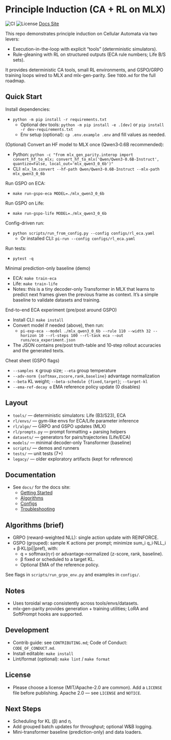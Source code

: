 # Principle Induction (CA + RL on MLX)

![CI](https://github.com/strangeloopcanon/principle-induction/actions/workflows/ci.yml/badge.svg)
![License](https://img.shields.io/badge/License-Apache_2.0-blue.svg)
[Docs Site](https://strangeloopcanon.github.io/principle-induction/)

This repo demonstrates principle induction on Cellular Automata via two levers:
- Execution-in-the-loop with explicit “tools” (deterministic simulators).
- Rule-gleaning with RL on structured outputs (ECA rule numbers; Life B/S sets).

It provides deterministic CA tools, small RL environments, and GSPO/GRPO training loops wired to MLX and mlx-gen-parity. See `TODO.md` for the full roadmap.

## Quick Start

Install dependencies:
- `python -m pip install -r requirements.txt`
  - Optional dev tools: `python -m pip install -e .[dev]` or `pip install -r dev-requirements.txt`
  - Env setup (optional): `cp .env.example .env` and fill values as needed.

(Optional) Convert an HF model to MLX once (Qwen3‑0.6B recommended):
- Python: `python -c "from mlx_gen_parity.interop import convert_hf_to_mlx; convert_hf_to_mlx('Qwen/Qwen3-0.6B-Instruct', quantize=False, local_out='mlx_qwen3_0_6b')"`
- CLI: `mlx_lm.convert --hf-path Qwen/Qwen3-0.6B-Instruct --mlx-path mlx_qwen3_0_6b`

Run GSPO on ECA:
- `make run-gspo-eca MODEL=./mlx_qwen3_0_6b`

Run GSPO on Life:
- `make run-gspo-life MODEL=./mlx_qwen3_0_6b`

Config-driven run:
- `python scripts/run_from_config.py --config configs/rl_eca.yaml`
  - Or installed CLI: `pi-run --config configs/rl_eca.yaml`

Run tests:
- `pytest -q`

Minimal prediction-only baseline (demo)
- ECA: `make train-eca`
- Life: `make train-life`
- Notes: this is a tiny decoder-only Transformer in MLX that learns to predict next frames given the previous frame as context. It’s a simple baseline to validate datasets and training.

End-to-end ECA experiment (pre/post around GSPO)
- Install CLI: `make install`
- Convert model if needed (above), then run:
  - `pi-exp-eca --model ./mlx_qwen3_0_6b --rule 110 --width 32 --horizon 10 --rl-steps 100 --rl-task eca --out runs/eca_experiment.json`
- The JSON contains pre/post truth-table and 10‑step rollout accuracies and the generated texts.

Cheat sheet (GSPO flags)
- `--samples K` group size; `--eta` group temperature
- `--adv-norm {softmax,zscore,rank,baseline}` advantage normalization
- `--beta` KL weight; `--beta-schedule {fixed,target}`; `--target-kl`
- `--ema-ref-decay α` EMA reference policy update (0 disables)

## Layout
- `tools/` — deterministic simulators: Life (B3/S23), ECA
- `rl/envs/` — gym-like envs for ECA/Life parameter inference
- `rl/algo/` — GRPO and GSPO updates (MLX)
- `rl/prompts.py` — prompt formatting + parsing helpers
- `datasets/` — generators for pairs/trajectories (Life/ECA)
- `models/` — minimal decoder-only Transformer (baseline)
- `scripts/` — demos and runners
- `tests/` — unit tests (7+)
- `legacy/` — older exploratory artifacts (kept for reference)

## Documentation
- See `docs/` for the docs site:
  - [Getting Started](docs/getting-started.md)
  - [Algorithms](docs/algorithms.md)
  - [Configs](docs/configs.md)
  - [Troubleshooting](docs/troubleshooting.md)

## Algorithms (brief)
- GRPO (reward-weighted NLL): single action update with REINFORCE.
- GSPO (grouped): sample K actions per prompt; minimize sum_i q_i·NLL_i + β·KL(pi||pref), with:
  - q = softmax(η·r) or advantage-normalized (z-score, rank, baseline).
  - β fixed or scheduled to a target KL.
  - Optional EMA of the reference policy.

See flags in `scripts/run_grpo_env.py` and examples in `configs/`.

## Notes
- Uses toroidal wrap consistently across tools/envs/datasets.
- mlx-gen-parity provides generation + training utilities; LoRA and SoftPrompt hooks are supported.

## Development
- Contrib guide: see `CONTRIBUTING.md`; Code of Conduct: `CODE_OF_CONDUCT.md`.
- Install editable: `make install`
- Lint/format (optional): `make lint` / `make format`

## License
- Please choose a license (MIT/Apache-2.0 are common). Add a `LICENSE` file before publishing.
Apache 2.0 — see `LICENSE` and `NOTICE`.

## Next Steps
- Scheduling for KL (β) and η.
- Add grouped batch updates for throughput; optional W&B logging.
- Mini-transformer baseline (prediction-only) and data loaders.
